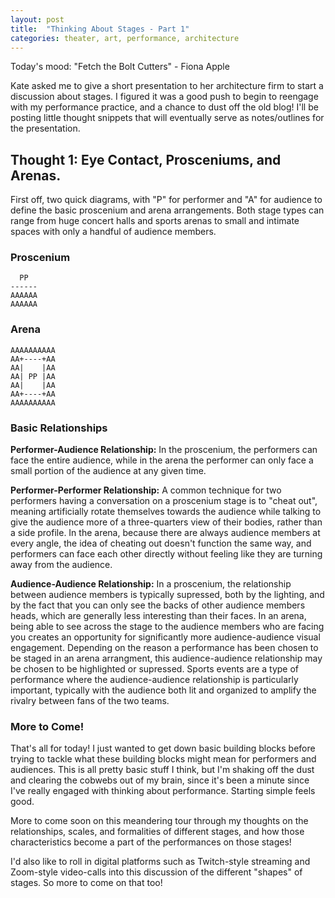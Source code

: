 ```yaml
---
layout: post
title:  "Thinking About Stages - Part 1"
categories: theater, art, performance, architecture
---
```


Today's mood: "Fetch the Bolt Cutters" - Fiona Apple

Kate asked me to give a short presentation to her architecture firm to start a discussion about stages. I figured it was a good push to begin to reengage with my performance practice, and a chance to dust off the old blog! I'll be posting little thought snippets that will eventually serve as notes/outlines for the presentation.

## Thought 1: Eye Contact, Prosceniums, and Arenas.

First off, two quick diagrams, with "P" for performer and "A" for audience to define the basic proscenium and arena arrangements. Both stage types can range from huge concert halls and sports arenas to small and intimate spaces with only a handful of audience members.

### Proscenium

      PP
    ------
    AAAAAA
    AAAAAA

### Arena

    AAAAAAAAAA
    AA+----+AA
    AA|    |AA
    AA| PP |AA
    AA|    |AA
    AA+----+AA
    AAAAAAAAAA

### Basic Relationships

**Performer-Audience Relationship:** In the proscenium, the performers can face the entire audience, while in the arena the performer can only face a small portion of the audience at any given time.

**Performer-Performer Relationship:** A common technique for two performers having a conversation on a proscenium stage is to "cheat out", meaning artificially rotate themselves towards the audience while talking to give the audience more of a three-quarters view of their bodies, rather than a side profile. In the arena, because there are always audience members at every angle, the idea of cheating out doesn't function the same way, and performers can face each other directly without feeling like they are turning away from the audience.

**Audience-Audience Relationship:** In a proscenium, the relationship between audience members is typically supressed, both by the lighting, and by the fact that you can only see the backs of other audience members heads, which are generally less interesting than their faces. In an arena, being able to see across the stage to the audience members who are facing you creates an opportunity for significantly more audience-audience visual engagement. Depending on the reason a performance has been chosen to be staged in an arena arrangment, this audience-audience relationship may be chosen to be highlighted or supressed. Sports events are a type of performance where the audience-audience relationship is particularly important, typically with the audience both lit and organized to amplify the rivalry between fans of the two teams.

### More to Come!

That's all for today! I just wanted to get down basic building blocks before trying to tackle what these building blocks might mean for performers and audiences. This is all pretty basic stuff I think, but I'm shaking off the dust and clearing the cobwebs out of my brain, since it's been a minute since I've really engaged with thinking about performance. Starting simple feels good.

More to come soon on this meandering tour through my thoughts on the relationships, scales, and formalities of different stages, and how those characteristics become a part of the performances on those stages!

I'd also like to roll in digital platforms such as Twitch-style streaming and Zoom-style video-calls into this discussion of the different "shapes" of stages. So more to come on that too!